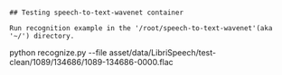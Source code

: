 
```

## Testing speech-to-text-wavenet container

Run recognition example in the '/root/speech-to-text-wavenet'(aka '~/') directory.

```
python recognize.py --file asset/data/LibriSpeech/test-clean/1089/134686/1089-134686-0000.flac
```




